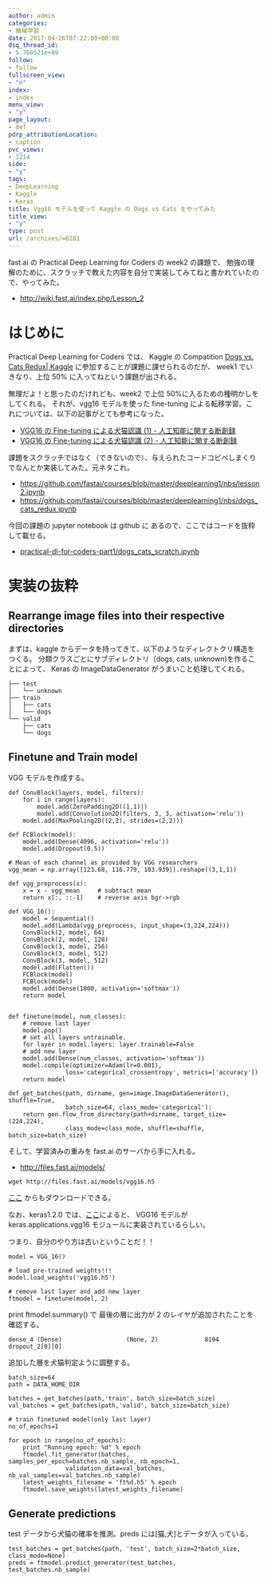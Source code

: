 ```yaml
---
author: admin
categories:
- 機械学習
date: 2017-04-26T07:22:00+00:00
dsq_thread_id:
- 5.760521e+09
follow:
- follow
fullscreen_view:
- "n"
index:
- index
menu_view:
- "y"
page_layout:
- def
pdrp_attributionLocation:
- caption
pvc_views:
- 1214
side:
- "y"
tags:
- DeepLearning
- Kaggle
- Keras
title: Vgg16 モデルを使って Kaggle の Dogs vs Cats をやってみた
title_view:
- "y"
type: post
url: /archives/=6281
---
```


fast.ai の Practical Deep Learning for Coders の week2 の課題で、
勉強の理解のために、スクラッチで教えた内容を自分で実装してみてねと書かれていたので、やってみた。

-   <http://wiki.fast.ai/index.php/Lesson_2>

はじめに
========

Practical Deep Learning for Coders では、 Kaggle の Compatition [Dogs
vs. Cats Redux|
Kaggle](https://www.kaggle.com/c/dogs-vs-cats-redux-kernels-edition)
に参加することが課題に課せられるのだが、 week1 でいきなり、上位 50%
に入ってねという課題が出される。

無理だよ！と思ったのだけれども、week2 で上位
50%に入るための種明かしをしてくれる。 それが、vgg16 モデルを使った
fine-tuning
による転移学習。これについては、以下の記事がとても参考になった。

-   [VGG16 の Fine-tuning による犬猫認識 (1) -
    人工知能に関する断創録](http://aidiary.hatenablog.com/entry/20170108/1483876657)
-   [VGG16 の Fine-tuning による犬猫認識 (2) -
    人工知能に関する断創録](http://aidiary.hatenablog.com/entry/20170110/1484057655)

課題をスクラッチではなく（できないので）、与えられたコードコピペしまくりでなんとか実装してみた。元ネタこれ。

-   <https://github.com/fastai/courses/blob/master/deeplearning1/nbs/lesson2.ipynb>
-   <https://github.com/fastai/courses/blob/master/deeplearning1/nbs/dogs_cats_redux.ipynb>

今回の課題の jupyter notebook は github に
あるので、ここではコードを抜粋して載せる。

-   [practical-dl-for-coders-part1/dogs\_cats\_scratch.ipynb](https://github.com/tsu-nera/practical-dl-for-coders-part1/blob/master/lesson2/dogs_cats_scratch.ipynb)

実装の抜粋
==========

Rearrange image files into their respective directories
-------------------------------------------------------

まずは、kaggle
からデータを持ってきて、以下のようなディレクトクリ構造をつくる。
分類クラスごとにサブディレクトリ（dogs, cats,
unknown)を作ることによって、 Keras の ImageDataGenerator
がうまいこと処理してくれる。

``` {.text}
├── test
│   └── unknown
├── train
│   ├── cats
│   └── dogs
└── valid
    ├── cats
    └── dogs
```

Finetune and Train model
------------------------

VGG モデルを作成する。

``` {.python}
def ConvBlock(layers, model, filters):
    for i in range(layers):
        model.add(ZeroPadding2D((1,1)))
        model.add(Convolution2D(filters, 3, 3, activation='relu'))
    model.add(MaxPooling2D((2,2), strides=(2,2)))

def FCBlock(model):
    model.add(Dense(4096, activation='relu'))
    model.add(Dropout(0.5))
```

``` {.python}
# Mean of each channel as provided by VGG researchers
vgg_mean = np.array([123.68, 116.779, 103.939]).reshape((3,1,1))

def vgg_preprocess(x):
    x = x - vgg_mean     # subtract mean
    return x[:, ::-1]    # reverse axis bgr->rgb

def VGG_16():
    model = Sequential()
    model.add(Lambda(vgg_preprocess, input_shape=(3,224,224)))
    ConvBlock(2, model, 64)
    ConvBlock(2, model, 128)
    ConvBlock(3, model, 256)
    ConvBlock(3, model, 512)
    ConvBlock(3, model, 512)
    model.add(Flatten())
    FCBlock(model)
    FCBlock(model)
    model.add(Dense(1000, activation='softmax'))
    return model


def finetune(model, num_classes):
    # remove last layer
    model.pop()
    # set all layers untrainable.
    for layer in model.layers: layer.trainable=False
    # add new layer
    model.add(Dense(num_classes, activation='softmax'))
    model.compile(optimizer=Adam(lr=0.001),
                loss='categorical_crossentropy', metrics=['accuracy'])
    return model

def get_batches(path, dirname, gen=image.ImageDataGenerator(), shuffle=True,
                batch_size=64, class_mode='categorical'):
    return gen.flow_from_directory(path+dirname, target_size=(224,224),
                class_mode=class_mode, shuffle=shuffle, batch_size=batch_size)
```

そして、学習済みの重みを fast.ai のサーバから手に入れる。

-   <http://files.fast.ai/models/>

``` {.bash}
wget http://files.fast.ai/models/vgg16.h5
```

[ここ](https://drive.google.com/file/d/0Bz7KyqmuGsilT0J5dmRCM0ROVHc/view)
からもダウンロードできる。

なお、keras1.2.0
では、[ここ](http://aidiary.hatenablog.com/entry/20170104/1483535144)によると、
VGG16 モデルが keras.applications.vgg16
モジュールに実装されているらしい。

つまり、自分のやり方は古いということだ！！

``` {.python}
model = VGG_16()

# load pre-trained weights!!!
model.load_weights('vgg16.h5')

# remove last layer and add new layer
ftmodel = finetune(model, 2)
```

print ftmodel.summary() で 最後の層に出力が 2
のレイヤが追加されたことを確認する。

``` {.text}
dense_4 (Dense)                  (None, 2)             8194        dropout_2[0][0]                  
```

追加した層を犬猫判定ように調整する。

``` {.python}
batch_size=64
path = DATA_HOME_DIR

batches = get_batches(path,'train', batch_size=batch_size)
val_batches = get_batches(path,'valid', batch_size=batch_size)

# train finetuned model(only last layer)
no_of_epochs=1

for epoch in range(no_of_epochs):
    print "Running epoch: %d" % epoch
    ftmodel.fit_generator(batches, samples_per_epoch=batches.nb_sample, nb_epoch=1,
                validation_data=val_batches, nb_val_samples=val_batches.nb_sample)
    latest_weights_filename = 'ft%d.h5' % epoch
    ftmodel.save_weights(latest_weights_filename)
```

Generate predictions
--------------------

test データから犬猫の確率を推測。preds
には\[猫,犬\]とデータが入っている。

``` {.python}
test_batches = get_batches(path, 'test', batch_size=2*batch_size, class_mode=None)
preds = ftmodel.predict_generator(test_batches, test_batches.nb_sample)
```
